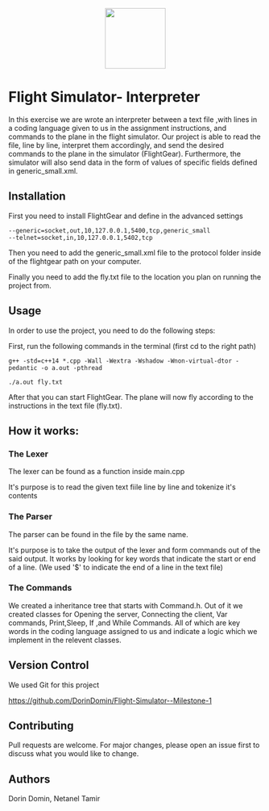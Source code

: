  <p align="center">
 <img src="https://user-images.githubusercontent.com/58748407/138865062-296148ad-4b85-41eb-9b43-a4dc9565690d.png" width="120" height="120">
</p>

# Flight Simulator- Interpreter
In this exercise we are wrote an interpreter between a text file ,with lines in a coding language given to us in the assignment instructions, and commands to the plane in the flight simulator. Our project is able to read the file, line by line, interpret them accordingly, and send the desired commands to the plane in the simulator (FlightGear). Furthermore, the simulator will also send data in the form of values of specific fields defined in generic_small.xml. 

## Installation

First you need to install FlightGear and define in the advanced settings 

```
--generic=socket,out,10,127.0.0.1,5400,tcp,generic_small   
--telnet=socket,in,10,127.0.0.1,5402,tcp
```
Then you need to add the generic_small.xml file to the protocol folder inside of the flightgear path on your computer.

Finally you need to add the fly.txt file to the location you plan on running the project from.
## Usage

In order to use the project, you need to do the following steps:

First, run the following commands in the terminal (first cd to the right path)
```
g++ -std=c++14 *.cpp -Wall -Wextra -Wshadow -Wnon-virtual-dtor -pedantic -o a.out -pthread

./a.out fly.txt
```

After that you can start FlightGear. The plane will now fly according to the instructions in the text file (fly.txt).

## How it works:

### The Lexer

The lexer can be found as a function inside main.cpp

It's purpose is to read the given text fiile line by line and tokenize it's contents

### The Parser

The parser can be found in the file by the same name.

It's purpose is to take the output of the lexer and form commands out of the said output. It works by looking for key words that indicate the start or end of a line. (We used '$' to indicate the end of a line in the text file)

### The Commands

We created a inheritance tree that starts with Command.h. Out of it we created classes for Opening the server, Connecting the client, Var commands, Print,Sleep, If ,and While Commands. All of which are key words in the coding language assigned to us and indicate a logic which we implement in the relevent classes.

## Version Control

We used Git for this project

https://github.com/DorinDomin/Flight-Simulator--Milestone-1

## Contributing
Pull requests are welcome. For major changes, please open an issue first to discuss what you would like to change.


## Authors
Dorin Domin, Netanel Tamir
